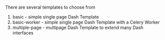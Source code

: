 There are several templates to choose from

1. basic - simple single page Dash Template
1. basic-worker - simple single page Dash Template with a Celery Worker
1. multiple-page - multipage Dash Template to extend many Dash interfaces